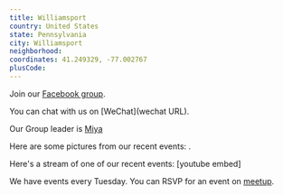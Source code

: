 ```yaml
---
title: Williamsport
country: United States
state: Pennsylvania
city: Williamsport
neighborhood: 
coordinates: 41.249329, -77.002767
plusCode:
---
```

Join our [Facebook group](https://www.facebook.com/groups/free.code.camp.williamsport).

You can chat with us on [WeChat](wechat URL).

Our Group leader is [Miya](freecodecamp.org/miya)

Here are some pictures from our recent events:
![]().

Here's a stream of one of our recent events:
[youtube embed]

We have events every Tuesday. You can RSVP for an event on [meetup](meetupurl).
